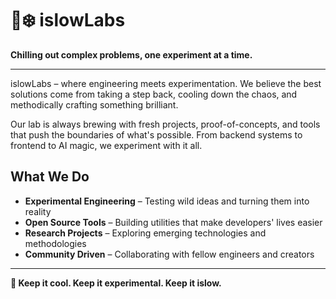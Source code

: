 # 🧪❄️ islowLabs

**Chilling out complex problems, one experiment at a time.**

---

islowLabs – where engineering meets experimentation. We believe the best solutions come from taking a step back, cooling down the chaos, and methodically crafting something brilliant.

Our lab is always brewing with fresh projects, proof-of-concepts, and tools that push the boundaries of what's possible. From backend systems to frontend to AI magic, we experiment with it all.

## What We Do
- **Experimental Engineering** – Testing wild ideas and turning them into reality
- **Open Source Tools** – Building utilities that make developers' lives easier  
- **Research Projects** – Exploring emerging technologies and methodologies
- **Community Driven** – Collaborating with fellow engineers and creators

---

**🧊 Keep it cool. Keep it experimental. Keep it islow.**
